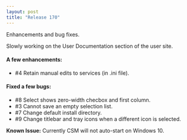```yaml
---
layout: post
title: "Release 170"
---
```

Enhancements and bug fixes.

Slowly working on the User Documentation section of the user site.

#### A few enhancements:
 * #4 Retain manual edits to services (in .ini file).

#### Fixed a few bugs:
 * #8 Select shows zero-width checbox and first column.
 * #3 Cannot save an empty selection list.
 * #7 Change default install directory.
 * #9 Change titlebar and tray icons when a different icon is selected.

**Known Issue:** Currently CSM will not auto-start on Windows 10.
